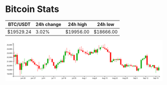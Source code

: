 # Bitcoin Stats

BTC/USDT|24h change|24h high|24h low|
|---|---|---|---|
|$19529.24|3.02%|$19956.00|$18666.00|

<img src="./chart.svg">
